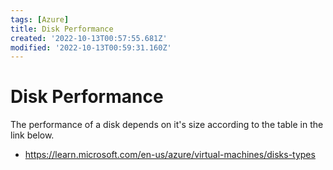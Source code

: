 ```yaml
---
tags: [Azure]
title: Disk Performance
created: '2022-10-13T00:57:55.681Z'
modified: '2022-10-13T00:59:31.160Z'
---
```


# Disk Performance

The performance of a disk depends on it's size according to the table in the link below.

* https://learn.microsoft.com/en-us/azure/virtual-machines/disks-types
